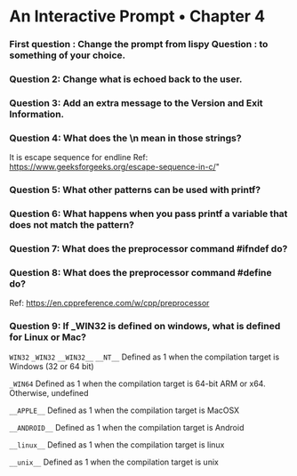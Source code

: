 # An Interactive Prompt • Chapter 4

### First question : Change the prompt from lispy Question : to something of your choice.
### Question 2: Change what is echoed back to the user.
### Question 3: Add an extra message to the Version and Exit Information.
### Question 4: What does the \n mean in those strings?

It is escape sequence for endline
Ref: https://www.geeksforgeeks.org/escape-sequence-in-c/"

### Question 5: What other patterns can be used with printf?

### Question 6: What happens when you pass printf a variable that does not match the pattern?

### Question 7: What does the preprocessor command #ifndef do?

### Question 8: What does the preprocessor command #define do?

Ref: https://en.cppreference.com/w/cpp/preprocessor

### Question 9: If _WIN32 is defined on windows, what is defined for Linux or Mac?

`WIN32` `_WIN32` `__WIN32__` `__NT__` Defined as 1 when the compilation target is Windows (32 or 64 bit)

`_WIN64` Defined as 1 when the compilation target is 64-bit ARM or x64. Otherwise, undefined

`__APPLE__` Defined as 1 when the compilation target is MacOSX

`__ANDROID__` Defined as 1 when the compilation target is Android

`__linux__` Defined as 1 when the compilation target is linux

`__unix__` Defined as 1 when the compilation target is unix